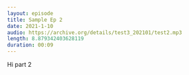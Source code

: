```yaml
---
layout: episode
title: Sample Ep 2
date: 2021-1-10
audio: https://archive.org/details/test3_202101/test2.mp3
length: 8.879342403628119
duration: 00:09
---
```


Hi part 2
